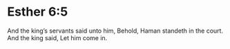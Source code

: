 # Esther 6:5

And the king’s servants said unto him, Behold, Haman standeth in the court. And the king said, Let him come in.